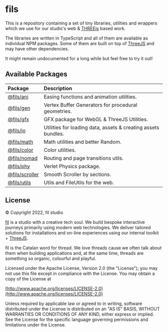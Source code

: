 # fils
This is a repository containing a set of tiny libraries, utilities and wrappers which we use for our studio's web & [THREEjs](https://threejs.org) based work.

The libraries are written in TypeScript and all of them are available as individual NPM packages. Some of them are built on top of [ThreeJS](https://threejs.org/) and may have other dependencies.

It might remain undocumented for a long while but feel free to try it out!

## Available Packages

| Package | Description |
|:--|:--|
| [@fils/ani](https://www.npmjs.com/package/@fils/ani) | Easing functions and animation utilities. |
| [@fils/gen](https://www.npmjs.com/package/@fils/gen) | Vertex Buffer Generators for procedural geometries. |
| [@fils/gfx](https://www.npmjs.com/package/@fils/gfx) | GFX package for WebGL & ThreeJS Utilities. |
| [@fils/io](https://www.npmjs.com/package/@fils/io) | Utilities for loading data, assets & creating assets bundles. |
| [@fils/math](https://www.npmjs.com/package/@fils/math) | Math utilities and better Random. |
| [@fils/color](https://www.npmjs.com/package/@fils/color) | Color utilities. |
| [@fils/nomad](https://www.npmjs.com/package/@fils/nomad) | Routing and page transitions utils. |
| [@fils/phy](https://www.npmjs.com/package/@fils/phy) | Verlet Physics package. |
| [@fils/scroller](https://www.npmjs.com/package/@fils/scroller) | Smooth Scroller by sections. |
| [@fils/utils](https://www.npmjs.com/package/@fils/utils) | Utils and FileUtils for the web. |

## License
© Copyright 2022, fil studio

[fil](https://fil.studio) is a studio with a creative tech soul. We build bespoke interactive journeys primarily using modern web technologies. We deliver tailored solutions for installations and on-line experiences using our internal toolkit + [ThreeJS](https://threejs.org).

fil is the Catalan word for thread. We love threads cause we often talk about them when building applications and, at the same time, threads are something so organic, colourful and playful.

Licensed under the Apache License, Version 2.0 (the "License");
you may not use this file except in compliance with the License.
You may obtain a copy of the License at

[http://www.apache.org/licenses/LICENSE-2.0](http://www.apache.org/licenses/LICENSE-2.0)

Unless required by applicable law or agreed to in writing, software
distributed under the License is distributed on an "AS IS" BASIS,
WITHOUT WARRANTIES OR CONDITIONS OF ANY KIND, either express or implied.
See the License for the specific language governing permissions and
limitations under the License.